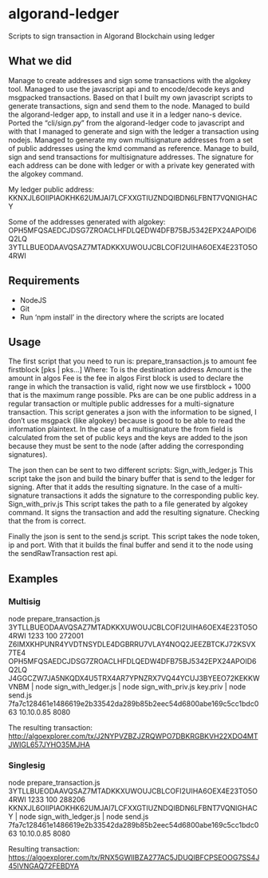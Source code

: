 # algorand-ledger
Scripts to sign transaction in Algorand Blockchain using ledger

## What we did
Manage to create addresses and sign some transactions with the algokey tool.
Managed to use the javascript api and to encode/decode keys and msgpacked transactions.
Based on that I built my own javascript scripts to generate transactions, sign and send them to the node.
Managed to build the algorand-ledger app, to install and use it in a ledger nano-s device.
Ported the “cli/sign.py” from the algorand-ledger code to javascript and with that I managed to generate and sign with the ledger a transaction using nodejs.
Managed to generate my own multisignature addresses from a set of public addresses using the kmd command as reference.
Manage to build, sign and send transactions for multisignature addresses. The signature for each address can be done with ledger or with a private key generated with the algokey command.

My ledger public address: 
    KKNXJL6OIIPIAOKHK62UMJAI7LCFXXGTIUZNDQIBDN6LFBNT7VQNIGHACY 

Some of the addresses generated with algokey:
OPH5MFQSAEDCJDSG7ZROACLHFDLQEDW4DFB75BJ5342EPX24APOID6Q2LQ
3YTLLBUEODAAVQSAZ7MTADKKXUWOUJCBLCOFI2UIHA6OEX4E23TO5O4RWI

## Requirements
* NodeJS
* Git
* Run ‘npm install’ in the directory where the scripts are located 

## Usage

The first script that you need to run is: 
prepare_transaction.js to amount fee firstblock [pks | pks...]
Where: 
To is the destination address
Amount is the amount in algos
Fee is the fee in algos
First block is used to declare the range in which the transaction is valid, right now we use firstblock + 1000 that is the maximum range possible.
Pks are can be one public address in a regular transaction or multiple public addresses for a multi-signature transaction.
This script generates a json with the information to be signed, I don’t use msgpack (like algokey) because is good to be able to read the information plaintext.
In the case of a multisignature the from field is calculated from the set of public keys and the keys are added to the json because they must be sent to the node (after adding the corresponding signatures).

The json then can be sent to two different scripts:
Sign_with_ledger.js
This script take the json and build the binary buffer that is send to the ledger for signing. After that it adds the resulting signature. In the case of a multi-signature transactions it adds the signature to the corresponding public key.
Sign_with_priv.js
This script takes the path to a file generated by algokey command. It signs the transaction and add the resulting signature. Checking that the from is correct.

Finally the json is sent to the send.js script. This script takes the node token, ip and port. With that it builds the final buffer and send it to the node using the sendRawTransaction rest api.

## Examples

### Multisig
node prepare_transaction.js 3YTLLBUEODAAVQSAZ7MTADKKXUWOUJCBLCOFI2UIHA6OEX4E23TO5O4RWI 1233 100 272001 Z6IMXKHPUNR4YVDTNSYDLE4DGBRRU7VLAY4NOQ2JEEZBTCKJ72KSVX7TE4 OPH5MFQSAEDCJDSG7ZROACLHFDLQEDW4DFB75BJ5342EPX24APOID6Q2LQ J4GGCZW7JA5NKQDX4U5TRX4AR7YPNZRX7VQ44YCUJ3BYEEO72KEKKWVNBM  | node sign_with_ledger.js | node sign_with_priv.js key.priv | node send.js 7fa7c128461e1486619e2b33542da289b85b2eec54d6800abe169c5cc1bdc063 10.10.0.85 8080

The resulting transaction:
http://algoexplorer.com/tx/J2NYPVZBZJZRQWPO7DBKRGBKVH22XDO4MTJWIGL657JYHO35MJHA

### Singlesig
node prepare_transaction.js 3YTLLBUEODAAVQSAZ7MTADKKXUWOUJCBLCOFI2UIHA6OEX4E23TO5O4RWI 1233 100 288206 KKNXJL6OIIPIAOKHK62UMJAI7LCFXXGTIUZNDQIBDN6LFBNT7VQNIGHACY | node sign_with_ledger.js | node send.js 7fa7c128461e1486619e2b33542da289b85b2eec54d6800abe169c5cc1bdc063 10.10.0.85 8080

Resulting transaction:
https://algoexplorer.com/tx/RNX5GWIIBZA277AC5JDUQIBFCPSEOOG7SS4J45IVNGAQ72FEBDYA
